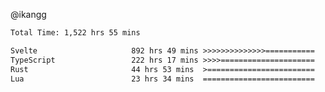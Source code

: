 @ikangg
<!--START_SECTION:waka-->

```txt
Total Time: 1,522 hrs 55 mins

Svelte                     892 hrs 49 mins >>>>>>>>>>>>>>===========   57.82 %
TypeScript                 222 hrs 17 mins >>>>=====================   14.40 %
Rust                       44 hrs 53 mins  >========================   02.91 %
Lua                        23 hrs 34 mins  =========================   01.53 %
```

<!--END_SECTION:waka-->
